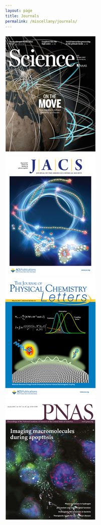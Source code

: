 ```yaml
---
layout: page
title: Journals
permalink: /miscellany/journals/
---
```


[![science](/images/science.png)](http://science.sciencemag.org/)
[![jacs](/images/jacs.png)](http://pubs.acs.org/journal/jacsat)
[![jpcl](/images/jpcl.png)](http://pubs.acs.org/journal/jpclcd)
[![pnas](/images/pnas.png)](http://www.pnas.org/)

